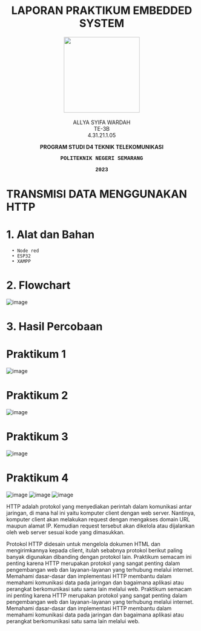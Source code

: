 <h1 align="center">LAPORAN PRAKTIKUM EMBEDDED SYSTEM</h1>
<p align="center">
  <img src="https://en.polines.ac.id/images/logo_bw.jpg" width="200" height="200">
<br>
<br>ALLYA SYIFA WARDAH
<br>TE-3B
<br>4.31.21.1.05</p>
<b><p align="center">PROGRAM STUDI D4 TEKNIK TELEKOMUNIKASI</p>
<p style="font-family:courier;" align="center">POLITEKNIK NEGERI SEMARANG</p>
<p style="font-family:courier;" align="center">2023</p></b>

# TRANSMISI DATA MENGGUNAKAN HTTP
# 1.	Alat dan Bahan
      •	Node red
      •	ESP32
      •	XAMPP
      
# 2. Flowchart
![image](https://github.com/AllyaSyifaWardah/Sistem_Embedded/assets/155618590/f631e782-f13c-4e2c-b167-78b3e916d00e)

# 3. Hasil Percobaan
  # Praktikum 1
  ![image](https://github.com/AllyaSyifaWardah/Sistem_Embedded/assets/155618590/81c66078-5bc9-43e8-9141-19a48ba3847d)

  # Praktikum 2
  ![image](https://github.com/AllyaSyifaWardah/Sistem_Embedded/assets/155618590/25359a3e-a77b-4976-86a8-7a84812e0112)

  # Praktikum 3
  ![image](https://github.com/AllyaSyifaWardah/Sistem_Embedded/assets/155618590/cd7ab53e-df76-4224-9bb4-15c0285f1a8e)

  # Praktikum 4
  ![image](https://github.com/AllyaSyifaWardah/Sistem_Embedded/assets/155618590/bd6e118d-fd83-4ed7-a4cd-52a4d979e992)
  ![image](https://github.com/AllyaSyifaWardah/Sistem_Embedded/assets/155618590/9a8f7a2d-875e-4c4b-bf79-a73b628d9f57)
  ![image](https://github.com/AllyaSyifaWardah/Sistem_Embedded/assets/155618590/04f5ea95-c809-40a8-89be-104477e6a39c)

HTTP adalah protokol yang menyediakan perintah dalam komunikasi antar jaringan, di mana hal ini yaitu komputer client dengan web server. Nantinya, komputer client akan melakukan request dengan mengakses domain URL maupun alamat IP. Kemudian request tersebut akan dikelola atau dijalankan oleh web server sesuai kode yang dimasukkan.

Protokol HTTP didesain untuk mengelola dokumen HTML dan mengirimkannya kepada client, itulah sebabnya protokol berikut paling banyak digunakan dibanding dengan protokol lain. Praktikum semacam ini penting karena HTTP merupakan protokol yang sangat penting dalam pengembangan web dan layanan-layanan yang terhubung melalui internet. Memahami dasar-dasar dan implementasi HTTP membantu dalam memahami komunikasi data pada jaringan dan bagaimana aplikasi atau perangkat berkomunikasi satu sama lain melalui web. Praktikum semacam ini penting karena HTTP merupakan protokol yang sangat penting dalam pengembangan web dan layanan-layanan yang terhubung melalui internet. Memahami dasar-dasar dan implementasi HTTP membantu dalam memahami komunikasi data pada jaringan dan bagaimana aplikasi atau perangkat berkomunikasi satu sama lain melalui web.
